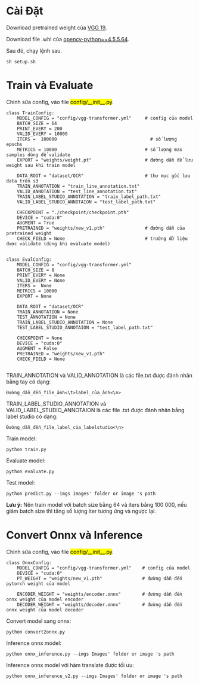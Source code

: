# Cài Đặt
Download pretrained weight của [VGG 19](https://download.pytorch.org/models/vgg19_bn-c79401a0.pth).

Download file .whl của [opencv-python==4.5.5.64](https://files.pythonhosted.org/packages/67/50/665a503167396ad347957bea0bd8d5c08c865030b2d1565ff06eba613780/opencv_python-4.5.5.64-cp36-abi3-manylinux_2_17_x86_64.manylinux2014_x86_64.whl).

Sau đó, chạy lệnh sau.
```
sh setup.sh
```

# Train và Evaluate
Chỉnh sửa config, vào file <mark>config\/\_\_init\_\_.py</mark>.
```
class TrainConfig:
    MODEL_CONFIG = "config/vgg-transformer.yml"     # config của model
    BATCH_SIZE = 64                                 
    PRINT_EVERY = 200                             
    VALID_EVERY = 10000
    ITERS =  100000                                   # số lượng epochs
    METRICS = 10000                                 # số lượng max samples dùng để validate
    EXPORT = "weights/weight.pt"                    # đường dẫn để lưu weight sau khi train model
    
    DATA_ROOT = "dataset/OCR"                       # thư mục gốc lưu data trên s3
    TRAIN_ANNOTATION = "train_line_annotation.txt"
    VALID_ANNOTATION = "test_line_annotation.txt"
    TRAIN_LABEL_STUDIO_ANNOTATION = "train_label_path.txt"
    VALID_LABEL_STUDIO_ANNOTAION = "test_label_path.txt"
    
    CHECKPOINT = "./checkpoint/checkpoint.pth"      
    DEVICE = "cuda:0"
    AUGMENT = True
    PRETRAINED = "weights/new_v1.pth"               # đường dẫn của pretrained weight
    CHECK_FIELD = None                              # trường dữ liệu được validate (dùng khi evaluate model)
    
    
class EvalConfig:
    MODEL_CONFIG = "config/vgg-transformer.yml"
    BATCH_SIZE = 8
    PRINT_EVERY = None
    VALID_EVERY = None
    ITERS =  None
    METRICS = 10000
    EXPORT = None
    
    DATA_ROOT = "dataset/OCR"
    TRAIN_ANNOTATION = None
    TEST_ANNOTATION = None
    TRAIN_LABEL_STUDIO_ANNOTATION = None
    TEST_LABEL_STUDIO_ANNOTAION = "test_label_path.txt"
    
    CHECKPOINT = None
    DEVICE = "cuda:0"
    AUGMENT = False
    PRETRAINED = "weights/new_v1.pth"
    CHECK_FIELD = None
    
```

TRAIN_ANNOTATION và VALID_ANNOTATION là các file.txt được đánh nhãn bằng tay có dạng:
```
Đường_dẫn_đến_file_ảnh<\t>label_của_ảnh<\n>
```

TRAIN_LABEL_STUDIO_ANNOTATION và VALID_LABEL_STUDIO_ANNOTAION là các file .txt được đánh nhãn bằng label studio có dạng:
```
Đường_dẫn_đến_file_label_của_labelstudio<\n>
```

Train model:
```
python train.py
```

Evaluate model:
```
python evaluate.py
```
Test model:
```
python predict.py --imgs Images' folder or image 's path
```

**Lưu ý:** Nên train model với batch size bằng 64 và iters bằng 100 000, nếu giảm batch size thì tăng số lượng iter tương ứng và ngược lại.

# Convert Onnx và Inference
Chỉnh sửa config, vào file <mark>config\/\_\_init\_\_.py</mark>.
```
class OnnxConfig:
    MODEL_CONFIG = "config/vgg-transformer.yml"    # config của model
    DEVICE = "cuda:0"
    PT_WEIGHT = "weights/new_v1.pth"               # đường dẫn đến pytorch weight của model
    
    ENCODER_WEIGHT = "weights/encoder.onnx"        # đường dẫn đến onnx weight của model encoder
    DECODER_WEIGHT = "weights/decoder.onnx"        # đường dẫn đến onnx weight của model decoder
```
Convert model sang onnx:
```
python convert2onnx.py
```
Inference onnx model:
```
python onnx_inference.py --imgs Images' folder or image 's path
```
Inference onnx model với hàm translate được tối ưu:
```
python onnx_inference_v2.py --imgs Images' folder or image 's path
```
